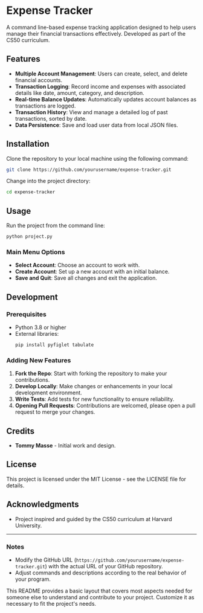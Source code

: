# Expense Tracker

A command line-based expense tracking application designed to help users manage their financial transactions effectively. Developed as part of the CS50 curriculum.

## Features

- **Multiple Account Management**: Users can create, select, and delete financial accounts.
- **Transaction Logging**: Record income and expenses with associated details like date, amount, category, and description.
- **Real-time Balance Updates**: Automatically updates account balances as transactions are logged.
- **Transaction History**: View and manage a detailed log of past transactions, sorted by date.
- **Data Persistence**: Save and load user data from local JSON files.

## Installation

Clone the repository to your local machine using the following command:
```bash
git clone https://github.com/yourusername/expense-tracker.git
```

Change into the project directory:
```bash
cd expense-tracker
```

## Usage

Run the project from the command line:
```bash
python project.py
```

### Main Menu Options

- **Select Account**: Choose an account to work with.
- **Create Account**: Set up a new account with an initial balance.
- **Save and Quit**: Save all changes and exit the application.

## Development

### Prerequisites

- Python 3.8 or higher
- External libraries:
  ```bash
  pip install pyfiglet tabulate
  ```

### Adding New Features

1. **Fork the Repo**: Start with forking the repository to make your contributions.
2. **Develop Locally**: Make changes or enhancements in your local development environment.
3. **Write Tests**: Add tests for new functionality to ensure reliability.
4. **Opening Pull Requests**: Contributions are welcomed, please open a pull request to merge your changes.

## Credits

- **Tommy Masse** - Initial work and design.

## License

This project is licensed under the MIT License - see the LICENSE file for details.

## Acknowledgments

- Project inspired and guided by the CS50 curriculum at Harvard University.

---

### Notes

- Modify the GitHub URL (`https://github.com/yourusername/expense-tracker.git`) with the actual URL of your GitHub repository.
- Adjust commands and descriptions according to the real behavior of your program.

This README provides a basic layout that covers most aspects needed for someone else to understand and contribute to your project. Customize it as necessary to fit the project's needs.
